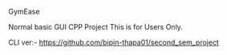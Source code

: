 GymEase

Normal basic GUI CPP Project
This is for Users Only.

CLI ver:- https://github.com/bipin-thapa01/second_sem_project